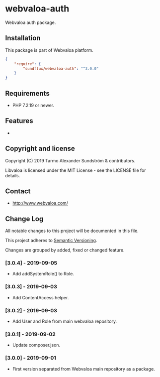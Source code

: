 webvaloa-auth
========

Webvaloa auth package.

## Installation

This package is part of Webvaloa platform.

```json
{
    "require": {
        "sundflux/webvaloa-auth": "^3.0.0"
    }
}
```

## Requirements

- PHP 7.2.19 or newer.

## Features

- 

## Copyright and license

Copyright (C) 2019 Tarmo Alexander Sundström & contributors.

Libvaloa is licensed under the MIT License - see the LICENSE file for details.

## Contact

- http://www.webvaloa.com/

## Change Log
All notable changes to this project will be documented in this file.

This project adheres to [Semantic Versioning](http://semver.org/).

Changes are grouped by added, fixed or changed feature.

### [3.0.4] - 2019-09-05
- Add addSystemRole() to Role.

### [3.0.3] - 2019-09-03
- Add ContentAccess helper.

### [3.0.2] - 2019-09-03
- Add User and Role from main webvaloa repository.

### [3.0.1] - 2019-09-02
- Update composer.json.

### [3.0.0] - 2019-09-01
- First version separated from Webvaloa main repository as a package. 

